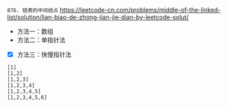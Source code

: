 
`876. 链表的中间结点` https://leetcode-cn.com/problems/middle-of-the-linked-list/solution/lian-biao-de-zhong-jian-jie-dian-by-leetcode-solut/
- 方法一：数组
- 方法二：单指针法
- [x] 方法三：快慢指针法

```
[1]
[1,2]
[1,2,3]
[1,2,3,4]
[1,2,3,4,5]
[1,2,3,4,5,6]
```
